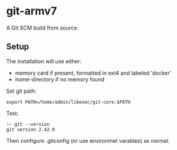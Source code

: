 # git-armv7

A Git SCM build from source.

## Setup

The installation will use either:

* memory card if present, formatted in ext4 and labeled 'docker'&#x20;
* home-directory if no memory found

Set git path:

```
export PATH=/home/admin/libexec/git-core:$PATH
```

Test:

```
:~ git --version
git version 2.42.0
```

Then configure .gitconfig (or use environmet varables) as normal.
